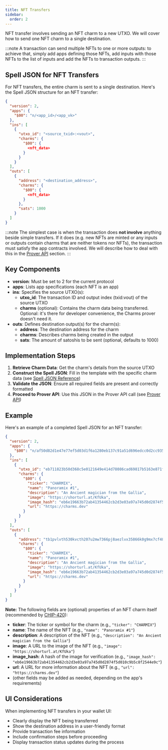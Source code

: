 ```yaml
---
title: NFT Transfers
sidebar:
  order: 2
---
```


NFT transfer involves sending an NFT charm to a new UTXO. We will cover how to send one NFT charm to a single destination. 

:::note
A transaction can send multiple NFTs to one or more outputs: to achieve that, simply add apps defining those NFTs, add inputs with those NFTs to the list of inputs and add the NFTs to transaction outputs.
:::

## Spell JSON for NFT Transfers

For NFT transfers, the entire charm is sent to a single destination. Here's the Spell JSON structure for an NFT transfer:

```json
{
  "version": 2,
  "apps": {
    "$00": "n/<app_id>/<app_vk>"
  },
  "ins": [
    {
      "utxo_id": "<source_txid>:<vout>",
      "charms": {
        "$00": {
          <nft_data>
        }
      }
    }
  ],
  "outs": [
    {
      "address": "<destination_address>",
      "charms": {
        "$00": {
          <nft_data>
        }
      },
      "sats": 1000
    }
  ]
}
```

:::note
The simplest case is when the transaction does **not involve** anything beside simple transfers. If it does (e.g. new NFTs are minted or any inputs or outputs contain charms that are neither tokens nor NFTs), the transaction must satisfy the app contracts involved. We will describe how to deal with this in the [Prover API](/guides/wallet-integration/transactions/prover-api) section.
:::

## Key Components

- **version**: Must be set to 2 for the current protocol
- **apps**: Lists app specifications (each NFT is an app)
- **ins**: Specifies the source UTXO(s): 
  - **utxo_id**: The transaction ID and output index (txid:vout) of the source UTXO
  - **charms** (optional): Contains the charm data being transferred. Optional: it's there for developer convenience, the Charms prover doesn't need it.
- **outs**: Defines destination output(s) for the charm(s):
  - **address**: The destination address for the charm
  - **charms**: Describes charms being created in the output
  - **sats**: The amount of satoshis to be sent (optional, defaults to 1000)

## Implementation Steps

1. **Retrieve Charm Data**: Get the charm's details from the source UTXO
2. **Construct the Spell JSON**: Fill in the template with the specific charm data (see [Spell JSON Reference](/references/spell-json))
3. **Validate the JSON**: Ensure all required fields are present and correctly formatted
4. **Proceed to Prover API**: Use this JSON in the Prover API call (see [Prover API](/guides/wallet-integration/transactions/prover-api))

## Example

Here's an example of a completed Spell JSON for an NFT transfer:

```json
{
  "version": 2,
  "apps": {
    "$00": "n/af50d82d1e47e77ef5d03d1f6a1280eb137c91a51d696edcc0d2cc9351659508/a0029d4e7f8ba7361cde6004561c6209d968bd3686c456504cd0005e19ac1a2f"
  },
  "ins": [
    {
      "utxo_id": "eb711823b50d368c5e0121649e414d78086cad69817b5163e871f7039ac0a4a3:0",
      "charms": {
        "$00": {
          "ticker": "CHARMIX",
          "name": "Panoramix #1",
          "description": "An Ancient magician from the Gallia",
          "image": "https://shorturl.at/KfUka",
          "image_hash": "eb6e19663b72ab41354462cb2d3e03a97a745d0d2874f5d010c9b5c8f2544e9c",
          "url": "https://charms.dev"
        }
      }
    }
  ],
  "outs": [
    {
      "address": "tb1pvlvth530kvcth207u2mw7366pj8aezlvx35866k0g9mx7cf48r9q6yjsqr",
      "charms": {
        "$00": {
          "ticker": "CHARMIX",
          "name": "Panoramix #1",
          "description": "An Ancient magician from the Gallia",
          "image": "https://shorturl.at/KfUka",
          "image_hash": "eb6e19663b72ab41354462cb2d3e03a97a745d0d2874f5d010c9b5c8f2544e9c",
          "url": "https://charms.dev"
        }
      }
    }
  ]
}
```

**Note:** The following fields are (optional) properties of an NFT charm itself (recommended by [CHIP-420](https://github.com/CharmsDev/charms/blob/main/CHIPs/CHIP-0420)):
- **ticker**: The ticker or symbol for the charm (e.g., `"ticker": "CHARMIX"`)
- **name**: The name of the NFT (e.g., `"name": "Panoramix #1"`)
- **description**: A description of the NFT (e.g., `"description": "An Ancient magician from the Gallia"`)
- **image**: A URL to the image of the NFT (e.g., `"image": "https://shorturl.at/KfUka"`)
- **image_hash**: A hash of the image for verification (e.g., `"image_hash": "eb6e19663b72ab41354462cb2d3e03a97a745d0d2874f5d010c9b5c8f2544e9c"`)
- **url**: A URL for more information about the NFT (e.g., `"url": "https://charms.dev"`)
- (other fields may be added as needed, depending on the app's requirements)

## UI Considerations

When implementing NFT transfers in your wallet UI:

- Clearly display the NFT being transferred
- Show the destination address in a user-friendly format
- Provide transaction fee information
- Include confirmation steps before proceeding
- Display transaction status updates during the process
